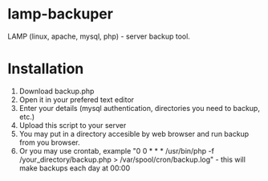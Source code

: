 # lamp-backuper
LAMP (linux, apache, mysql, php) - server backup tool.

# Installation

1. Download backup.php
2. Open it in your prefered text editor
3. Enter your details (mysql authentication, directories you need to backup, etc.)
4. Upload this script to your server
5. You may put in a directory accesible by web browser and run backup from you browser.
6. Or you may use crontab, example "0 0 * * * /usr/bin/php -f /your_directory/backup.php > /var/spool/cron/backup.log" - this will make backups each day at 00:00
